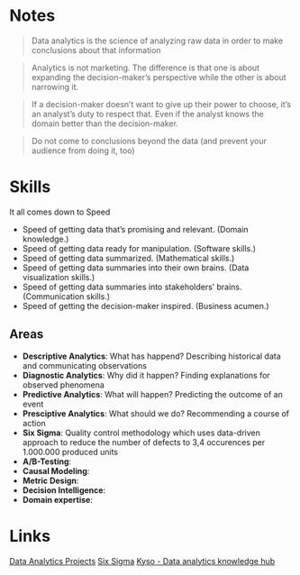 # Notes

> Data analytics is the science of analyzing raw data in order to make conclusions about that information

> Analytics is not marketing. The difference is that one is about expanding the decision-maker’s perspective while the other is about narrowing it.

> If a decision-maker doesn’t want to give up their power to choose, it’s an analyst’s duty to respect that. Even if the analyst knows the domain better than the decision-maker.

> Do not come to conclusions beyond the data (and prevent your audience from doing it, too)

# Skills

It all comes down to Speed

- Speed of getting data that’s promising and relevant. (Domain knowledge.)
- Speed of getting data ready for manipulation. (Software skills.)
- Speed of getting data summarized. (Mathematical skills.)
- Speed of getting data summaries into their own brains. (Data visualization skills.)
- Speed of getting data summaries into stakeholders’ brains. (Communication skills.)
- Speed of getting the decision-maker inspired. (Business acumen.)

## Areas

- **Descriptive Analytics**: What has happend? Describing historical data and communicating observations
- **Diagnostic Analytics**: Why did it happen? Finding explanations for observed phenomena
- **Predictive Analytics**: What will happen? Predicting the outcome of an event
- **Presciptive Analytics**: What should we do? Recommending a course of action
- **Six Sigma**: Quality control methodology which uses data-driven approach to reduce the number of defects to 3,4 occurences per 1.000.000 produced units
- **A/B-Testing**: 
- **Causal Modeling**:
- **Metric Design**:
- **Decision Intelligence**:
- **Domain expertise**:

# Links

[Data Analytics Projects](https://github.com/thealongsider/Data-Analytics-Projects)
[Six Sigma](https://www.investopedia.com/terms/s/six-sigma.asp)
[Kyso - Data analytics knowledge hub](https://kyso.io/)